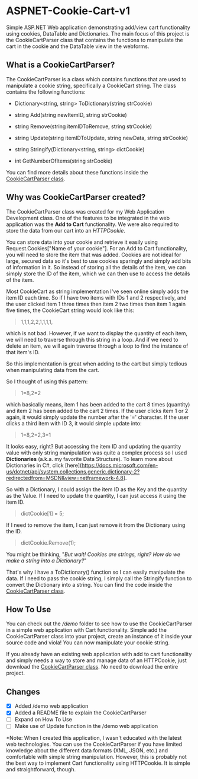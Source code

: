 # ASPNET-Cookie-Cart-v1
Simple ASP.NET Web application demonstrating add/view cart functionality using cookies, DataTable and Dictionaries. The main focus of this project is the CookieCartParser class that contains the functions to manipulate the cart in the cookie and the DataTable view in the webforms.

## What is a CookieCartParser?
The CookieCartParser is a class which contains functions that are used to manipulate a cookie string, specifically a CookieCart string. The class contains the following functions:

- Dictionary<string, string> ToDictionary(string strCookie)

- string Add(string newItemID, string strCookie)

- string Remove(string itemIDToRemove, string strCookie)

- string Update(string itemIDToUpdate, string newData, string strCookie)

- string Stringify(Dictionary<string, string> dictCookie)

- int GetNumberOfItems(string strCookie)

You can find more details about these functions inside the [CookieCartParser class](./Add-To-Cart-v1/CookieCartParser.cs).


## Why was CookieCartParser created?
The CookieCartParser class was created for my Web Application Development class. One of the features to be integrated in the web application was the **Add to Cart** functionality. We were also required to store the data from our cart into an *HTTPCookie*.

You can store data into your cookie and retrieve it easily using Request.Cookies\["Name of your cookie"\]. For an Add to Cart functionality, you will need to store the item that was added. Cookies are not ideal for large, secured data so it's best to use cookies sparingly and simply add bits of information in it. So instead of storing all the details of the item, we can simply store the ID of the item, which we can then use to access the details of the item.

Most CookieCart as string implementation I've seen online simply adds the item ID each time. So if I have two items with IDs 1 and 2 respectively, and the user clicked item 1 three times then item 2 two times then item 1 again five times, the CookieCart string would look like this:

> 1,1,1,2,2,1,1,1,1,

which is not bad. However, if we want to display the quantity of each item, we will need to traverse through this string in a loop. And if we need to delete an item, we will again traverse through a loop to find the instance of that item's ID. 

So this implementation is great when adding to the cart but simply tedious when manipulating data from the cart.

So I thought of using this pattern:
> 1=8,2=2

which basically means, item 1 has been added to the cart 8 times (quantity) and item 2 has been added to the cart 2 times. If the user clicks item 1 or 2 again, it would simply update the number after the '=' character. If the user clicks a third item with ID 3, it would simple update into:
> 1=8,2=2,3=1

It looks easy, right? But accessing the item ID and updating the quantity value with only string manipulation was quite a complex process so I used **Dictionaries** (a.k.a. my favorite Data Structure). To learn more about Dictionaries in C#, click [here](https://docs.microsoft.com/en-us/dotnet/api/system.collections.generic.dictionary-2?redirectedfrom=MSDN&view=netframework-4.8].

So with a Dictionary, I could assign the item ID as the Key and the quantity as the Value. If I need to update the quantity, I can just access it using the item ID. 

> dictCookie[1] = 5;

If I need to remove the item, I can just remove it from the Dictionary using the ID. 

> dictCookie.Remove(1);

You might be thinking, "*But wait! Cookies are strings, right? How do we make a string into a Dictionary?*"

That's why I have a ToDictionary() function so I can easily manipulate the data. If I need to pass the cookie string, I simply call the Stringify function to convert the Dictionary into a string. You can find the code inside the [CookieCartParser class](./Add-To-Cart-v1/CookieCartParser.cs).

## How To Use

You can check out the */demo* folder to see how to use the CookieCartParser in a simple web application with Cart functionality.
Simple add the CookieCartParser class into your project, create an instance of it inside your source code and viola! You can now manipulate your cookie string.

If you already have an existing web application with add to cart functionality and simply needs a way to store and manage data of an HTTPCookie, just download the [CookieCartParser class](./Add-To-Cart-v1/CookieCartParser.cs). No need to download the entire project.

## Changes
- [x] Added /demo web application
- [x] Added a README file to explain the CookieCartParser
- [ ] Expand on How To Use
- [ ] Make use of Update function in the /demo web application

*Note: When I created this application, I wasn't educated with the latest web technologies. You can use the CookieCartParser if you have limited knowledge about the different data formats (XML, JSON, etc.) and comfortable with simple string manipulation. However, this is probably not the best way to implement Cart functionality using HTTPCookie. It is simple and straightforward, though.
